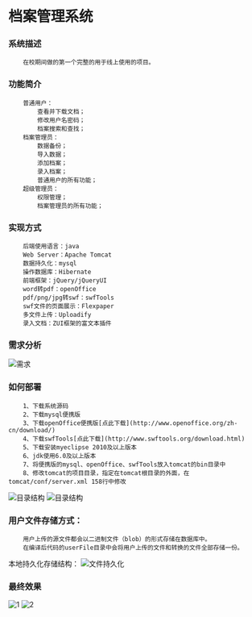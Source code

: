 档案管理系统
=============

### 系统描述
		在校期间做的第一个完整的用于线上使用的项目。

### 功能简介
		普通用户：
			查看并下载文档；
			修改用户名密码；
			档案搜索和查找；
		档案管理员：
			数据备份；
			导入数据；
			添加档案；
			录入档案；
			普通用户的所有功能；
		超级管理员：
			权限管理；
			档案管理员的所有功能；

### 实现方式
		后端使用语言：java
		Web Server：Apache Tomcat
		数据持久化：mysql
		操作数据库：Hibernate
		前端框架：jQuery/jQueryUI
		word转pdf：openOffice
		pdf/png/jpg转swf：swfTools
		swf文件的页面展示：Flexpaper
		多文件上传：Uploadify
		录入文档：ZUI框架的富文本插件

### 需求分析
![需求](https://github.com/JYFiaueng/KPArchiveMIS/blob/master/docs/档案管理系统.png)

### 如何部署
		1、下载系统源码
		2、下载mysql便携版
		3、下载openOffice便携版[点此下载](http://www.openoffice.org/zh-cn/download/)
		4、下载swfTools[点此下载](http://www.swftools.org/download.html)
		5、下载安装myeclipse 2010及以上版本
		6、jdk使用6.0及以上版本
		7、将便携版的mysql、openOffice、swfTools放入tomcat的bin目录中
		8、修改tomcat的项目目录，指定在tomcat根目录的外面，在tomcat/conf/server.xml 158行中修改
![目录结构](https://github.com/JYFiaueng/KPArchiveMIS/blob/master/docs/bin目录.png)
![目录结构](https://github.com/JYFiaueng/KPArchiveMIS/blob/master/docs/mysql.png)

### 用户文件存储方式：
		用户上传的源文件都会以二进制文件（blob）的形式存储在数据库中。
		在编译后代码的userFile目录中会将用户上传的文件和转换的文件全部存储一份。
本地持久化存储结构：
![文件持久化](https://github.com/JYFiaueng/KPArchiveMIS/blob/master/docs/文件目录组织结构.png)

### 最终效果
![1](https://github.com/JYFiaueng/KPArchiveMIS/blob/master/docs/效果1.png)
![2](https://github.com/JYFiaueng/KPArchiveMIS/blob/master/docs/效果2.png)